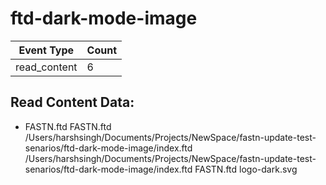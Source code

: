 # ftd-dark-mode-image

| Event Type       | Count            |
| ---------------- | ---------------- |
| read_content     |        6 |
## Read Content Data:
- FASTN.ftd
FASTN.ftd
/Users/harshsingh/Documents/Projects/NewSpace/fastn-update-test-senarios/ftd-dark-mode-image/index.ftd
/Users/harshsingh/Documents/Projects/NewSpace/fastn-update-test-senarios/ftd-dark-mode-image/index.ftd
FASTN.ftd
logo-dark.svg

